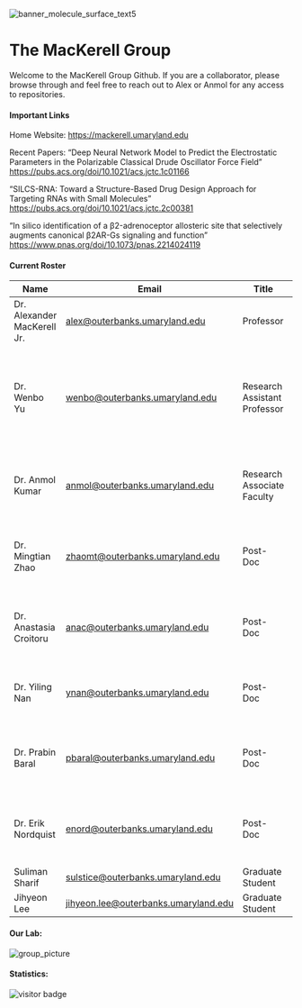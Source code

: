 ![banner_molecule_surface_text5](https://user-images.githubusercontent.com/11812946/167901785-f47fa24c-47b1-4676-b253-834026d4da2b.jpeg)

# The MacKerell Group

Welcome to the MacKerell Group Github. If you are a collaborator, please browse through and feel free to reach out to Alex or Anmol for any access to repositories.

#### Important Links

Home Website: https://mackerell.umaryland.edu

Recent Papers: 
“Deep Neural Network Model to Predict the Electrostatic Parameters in the Polarizable Classical Drude Oscillator Force Field”
https://pubs.acs.org/doi/10.1021/acs.jctc.1c01166

“SILCS-RNA: Toward a Structure-Based Drug Design Approach for Targeting RNAs with Small Molecules”
https://pubs.acs.org/doi/10.1021/acs.jctc.2c00381

“In silico identification of a β2-adrenoceptor allosteric site that selectively augments canonical β2AR-Gs signaling and function” 
https://www.pnas.org/doi/10.1073/pnas.2214024119


#### Current Roster

| Name | Email | Title | Degree |
|-|-|-|-|
| Dr. Alexander MacKerell Jr. | alex@outerbanks.umaryland.edu | Professor | Ph.D. Biochemistry, Rutgers University | 
| Dr. Wenbo Yu | wenbo@outerbanks.umaryland.edu | Research Assistant Professor | Ph.D. Condensed Matter Physics, Hefei National Laboratory for Physical Sciences at the Microscale |
| Dr. Anmol Kumar | anmol@outerbanks.umaryland.edu | Research Associate Faculty | Ph.D. Theoretical and Computational Chemistry, IIT Kanpur, India | 
| Dr. Mingtian Zhao | zhaomt@outerbanks.umaryland.edu | Post-Doc | Ph.D. Condensed Matter Physics, Nankai University |
| Dr. Anastasia Croitoru | anac@outerbanks.umaryland.edu | Post-Doc | Ph.D. Development of Force Field Methods, CNRS - Ecole Polytechnique |
| Dr. Yiling Nan | ynan@outerbanks.umaryland.edu | Post-Doc | Ph.D. Civil and Environmental Engineering, University of Alberta |
| Dr. Prabin Baral | pbaral@outerbanks.umaryland.edu | Post-Doc | Ph.D. Computational Biophysics, Florida International University |
| Dr. Erik Nordquist | enord@outerbanks.umaryland.edu | Post-Doc | Ph.D. Computational Biophysics, University of Massachusetts Amherst |
| Suliman Sharif | sulstice@outerbanks.umaryland.edu | Graduate Student | MSc. Organic Chemistry |
| Jihyeon Lee | jihyeon.lee@outerbanks.umaryland.edu | Graduate Student | M.Sc. Chemistry |

#### Our Lab:

![group_picture](https://user-images.githubusercontent.com/11812946/167899178-f01584fa-a7b1-408f-8e8b-5ae75581e29c.jpeg)

#### Statistics:

![visitor badge](https://visitor-badge.glitch.me/badge?page_id=mackerell-lab)
